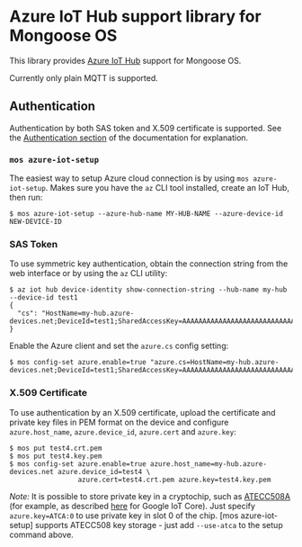 # Azure IoT Hub support library for Mongoose OS

This library provides [Azure IoT Hub](https://docs.microsoft.com/en-us/azure/iot-hub/) support for Mongoose OS.

Currently only plain MQTT is supported.

## Authentication

Authentication by both SAS token and X.509 certificate is supported. See the [Authentication section](https://docs.microsoft.com/en-us/azure/iot-hub/iot-hub-devguide-security#authentication) of the documentation for explanation.


### `mos azure-iot-setup`

The easiest way to setup Azure cloud connection is by using `mos azure-iot-setup`. Makes sure you have the `az` CLI tool installed, create an IoT Hub, then run:
```
$ mos azure-iot-setup --azure-hub-name MY-HUB-NAME --azure-device-id NEW-DEVICE-ID
```

### SAS Token

To use symmetric key authentication, obtain the connection string from the web interface or by using the `az` CLI utility:
```
$ az iot hub device-identity show-connection-string --hub-name my-hub --device-id test1
{
  "cs": "HostName=my-hub.azure-devices.net;DeviceId=test1;SharedAccessKey=AAAAAAAAAAAAAAAAAAAAAAAAAAAAAAAAAAAAAAAAAAA="
}
```

Enable the Azure client and set the `azure.cs` config setting:
```
$ mos config-set azure.enable=true "azure.cs=HostName=my-hub.azure-devices.net;DeviceId=test1;SharedAccessKey=AAAAAAAAAAAAAAAAAAAAAAAAAAAAAAAAAAAAAAAAAAA="
```

### X.509 Certificate

To use authentication by an X.509 certificate, upload the certificate and private key files in PEM format on the device and configure `azure.host_name`, `azure.device_id`, `azure.cert` and `azure.key`:

```
$ mos put test4.crt.pem
$ mos put test4.key.pem
$ mos config-set azure.enable=true azure.host_name=my-hub.azure-devices.net azure.device_id=test4 \
                 azure.cert=test4.crt.pem azure.key=test4.key.pem

```

_Note:_ It is possible to store private key in a cryptochip, such as [ATECC508A](http://www.microchip.com/wwwproducts/en/ATECC508A) (for example, as described [here](https://mongoose-os.com/blog/mongoose-os-google-iot-ecc508a/) for Google IoT Core). Just specify `azure.key=ATCA:0` to use private key in slot 0 of the chip. [mos azure-iot-setup] supports ATECC508 key storage - just add `--use-atca` to the setup command above.
